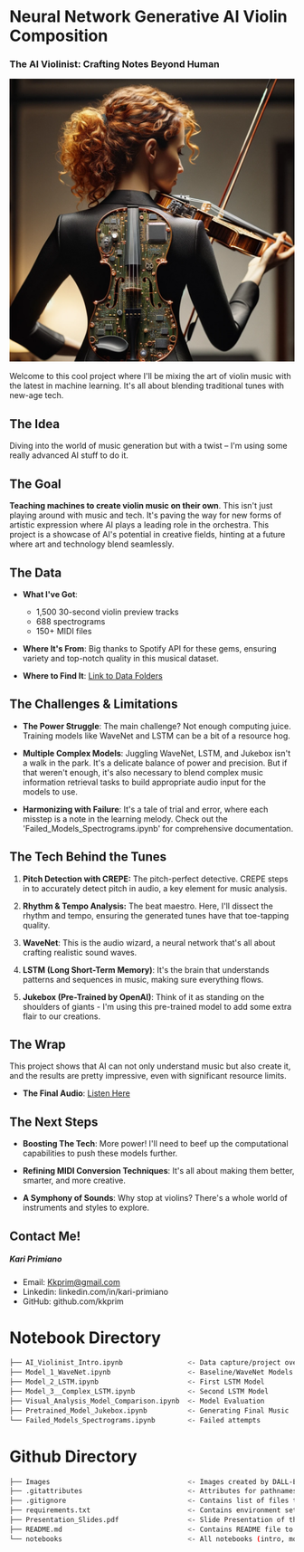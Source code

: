 # Neural Network Generative AI Violin Composition
### The AI Violinist: Crafting Notes Beyond Human
<img src="images/AI_Violinist.png" alt="AI_Violinist" width="600" height="500"/>

Welcome to this cool project where I'll be mixing the art of violin music with the latest in machine learning. It's all about blending traditional tunes with new-age tech.


## The Idea
Diving into the world of music generation but with a twist – I'm using some really advanced AI stuff to do it.


## The Goal
**Teaching machines to create violin music on their own**. This isn't just playing around with music and tech. It's paving the way for new forms of artistic expression where AI plays a leading role in the orchestra. This project is a showcase of AI's potential in creative fields, hinting at a future where art and technology blend seamlessly.


## The Data
- **What I've Got**:
  - 1,500 30-second violin preview tracks
  - 688 spectrograms
  - 150+ MIDI files

- **Where It's From**: Big thanks to Spotify API for these gems, ensuring variety and top-notch quality in this musical dataset.

- **Where to Find It**: [Link to Data Folders](https://drive.google.com/drive/folders/1Ub8uVjoJIKPxxRVdAay-ybWZ2NvIV5Xq?usp=sharing)



## The Challenges & Limitations
- **The Power Struggle**: The main challenge? Not enough computing juice. Training models like WaveNet and LSTM can be a bit of a resource hog.

- **Multiple Complex Models**: Juggling WaveNet, LSTM, and Jukebox isn't a walk in the park. It's a delicate balance of power and precision. But if that weren't enough, it's also necessary to blend complex music information retrieval tasks to build appropriate audio input for the models to use.

- **Harmonizing with Failure**: It's a tale of trial and error, where each misstep is a note in the learning melody. Check out the 'Failed_Models_Spectrograms.ipynb' for comprehensive documentation.



## The Tech Behind the Tunes
1. **Pitch Detection with CREPE:** The pitch-perfect detective. CREPE steps in to accurately detect pitch in audio, a key element for music analysis.

2. **Rhythm & Tempo Analysis:** The beat maestro. Here, I'll dissect the rhythm and tempo, ensuring the generated tunes have that toe-tapping quality.

3. **WaveNet**: This is the audio wizard, a neural network that's all about crafting realistic sound waves.

4. **LSTM (Long Short-Term Memory)**: It's the brain that understands patterns and sequences in music, making sure everything flows.

5. **Jukebox (Pre-Trained by OpenAI)**: Think of it as standing on the shoulders of giants - I'm using this pre-trained model to add some extra flair to our creations.



## The Wrap
This project shows that AI can not only understand music but also create it, and the results are pretty impressive, even with significant resource limits.
- **The Final Audio**: [Listen Here](https://www.veed.io/view/0c383325-4e70-4e4a-9fac-367afb475b81?panel=share)



## The Next Steps
- **Boosting The Tech**: More power! I'll need to beef up the computational capabilities to push these models further.

- **Refining MIDI Conversion Techniques**: It's all about making them better, smarter, and more creative.

- **A Symphony of Sounds**: Why stop at violins? There's a whole world of instruments and styles to explore.


## Contact Me!
#####  Kari Primiano #####
- Email: Kkprim@gmail.com
- Linkedin: linkedin.com/in/kari-primiano
- GitHub: github.com/kkprim


# Notebook Directory
``` bash
├── AI_Violinist_Intro.ipynb                <- Data capture/project overview
├── Model_1_WaveNet.ipynb                   <- Baseline/WaveNet Models
├── Model_2_LSTM.ipynb                      <- First LSTM Model
├── Model_3__Complex_LSTM.ipynb             <- Second LSTM Model
├── Visual_Analysis_Model_Comparison.ipynb  <- Model Evaluation
├── Pretrained_Model_Jukebox.ipynb          <- Generating Final Music
└── Failed_Models_Spectrograms.ipynb        <- Failed attempts
```

# Github Directory
``` bash
├── Images                                  <- Images created by DALL-E
├── .gitattributes                          <- Attributes for pathnames
├── .gitignore                              <- Contains list of files to be ignored from GitHub
├── requirements.txt                        <- Contains environment setup for each notebook
├── Presentation_Slides.pdf                 <- Slide Presentation of the project
├── README.md                               <- Contains README file to be reviewed
└── notebooks                               <- All notebooks (intro, modeling, analysis)

```
